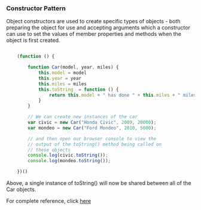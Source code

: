 
### Constructor Pattern

Object constructors are used to create specific types of objects - both preparing the object for use and accepting arguments which a constructor can use to set the values of member properties and methods when the object is first created.

```javascript

    (function () {

	    function Car(model, year, miles) {
	        this.model = model
	        this.year = year
	        this.miles = miles
	        this.toString  = function () {
	            return this.model + " has done " + this.miles + " miles";
	        }
	    }

	    // We can create new instances of the car
	    var civic = new Car("Honda Civic", 2009, 20000);
	    var mondeo = new Car("Ford Mondeo", 2010, 5000);

	    // and then open our browser console to view the
	    // output of the toString() method being called on
	    // these objects
	    console.log(civic.toString());
	    console.log(mondeo.toString());

    })()

```

Above, a single instance of toString() will now be shared between all of the Car objects.

For complete reference, click [here](http://addyosmani.com/resources/essentialjsdesignpatterns/book/#constructorpatternjavascript)
